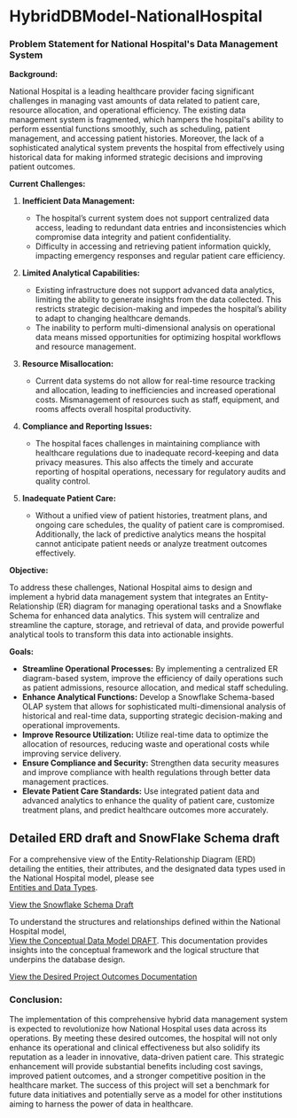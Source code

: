 # HybridDBModel-NationalHospital
### Problem Statement for National Hospital's Data Management System

**Background:**

National Hospital is a leading healthcare provider facing significant challenges in managing vast amounts of data related to patient care, resource allocation, and operational efficiency. The existing data management system is fragmented, which hampers the hospital's ability to perform essential functions smoothly, such as scheduling, patient management, and accessing patient histories. Moreover, the lack of a sophisticated analytical system prevents the hospital from effectively using historical data for making informed strategic decisions and improving patient outcomes.

**Current Challenges:**

1. **Inefficient Data Management:**
   - The hospital’s current system does not support centralized data access, leading to redundant data entries and inconsistencies which compromise data integrity and patient confidentiality.
   - Difficulty in accessing and retrieving patient information quickly, impacting emergency responses and regular patient care efficiency.

2. **Limited Analytical Capabilities:**
   - Existing infrastructure does not support advanced data analytics, limiting the ability to generate insights from the data collected. This restricts strategic decision-making and impedes the hospital’s ability to adapt to changing healthcare demands.
   - The inability to perform multi-dimensional analysis on operational data means missed opportunities for optimizing hospital workflows and resource management.

3. **Resource Misallocation:**
   - Current data systems do not allow for real-time resource tracking and allocation, leading to inefficiencies and increased operational costs. Mismanagement of resources such as staff, equipment, and rooms affects overall hospital productivity.

4. **Compliance and Reporting Issues:**
   - The hospital faces challenges in maintaining compliance with healthcare regulations due to inadequate record-keeping and data privacy measures. This also affects the timely and accurate reporting of hospital operations, necessary for regulatory audits and quality control.

5. **Inadequate Patient Care:**
   - Without a unified view of patient histories, treatment plans, and ongoing care schedules, the quality of patient care is compromised. Additionally, the lack of predictive analytics means the hospital cannot anticipate patient needs or analyze treatment outcomes effectively.

**Objective:**

To address these challenges, National Hospital aims to design and implement a hybrid data management system that integrates an Entity-Relationship (ER) diagram for managing operational tasks and a Snowflake Schema for enhanced data analytics. This system will centralize and streamline the capture, storage, and retrieval of data, and provide powerful analytical tools to transform this data into actionable insights.

**Goals:**

- **Streamline Operational Processes:** By implementing a centralized ER diagram-based system, improve the efficiency of daily operations such as patient admissions, resource allocation, and medical staff scheduling.
- **Enhance Analytical Functions:** Develop a Snowflake Schema-based OLAP system that allows for sophisticated multi-dimensional analysis of historical and real-time data, supporting strategic decision-making and operational improvements.
- **Improve Resource Utilization:** Utilize real-time data to optimize the allocation of resources, reducing waste and operational costs while improving service delivery.
- **Ensure Compliance and Security:** Strengthen data security measures and improve compliance with health regulations through better data management practices.
- **Elevate Patient Care Standards:** Use integrated patient data and advanced analytics to enhance the quality of patient care, customize treatment plans, and predict healthcare outcomes more accurately.


## Detailed ERD draft and SnowFlake Schema draft

For a comprehensive view of the Entity-Relationship Diagram (ERD) detailing the entities, their attributes, and the designated data types used in the National Hospital model, please see  
[Entities and Data Types](https://github.com/GadAugust/HybridDBModel-NationalHospital/tree/ERD-Entities%2C-Attributes%2C-and-Data-Types).

[View the Snowflake Schema Draft](https://github.com/GadAugust/HybridDBModel-NationalHospital/tree/SnowFlake-Schema-draft)


To understand the structures and relationships defined within the National Hospital model,  
[View the Conceptual Data Model DRAFT](https://github.com/GadAugust/HybridDBModel-NationalHospital/blob/The-conceptual-data-model/README.md). This documentation provides insights into the conceptual framework and the logical structure that underpins the database design.


[View the Desired Project Outcomes Documentation](https://github.com/GadAugust/HybridDBModel-NationalHospital/blob/Desired-Project-Out-Come/README.md)


### **Conclusion:**

The implementation of this comprehensive hybrid data management system is expected to revolutionize how National Hospital uses data across its operations. By meeting these desired outcomes, the hospital will not only enhance its operational and clinical effectiveness but also solidify its reputation as a leader in innovative, data-driven patient care. This strategic enhancement will provide substantial benefits including cost savings, improved patient outcomes, and a stronger competitive position in the healthcare market. The success of this project will set a benchmark for future data initiatives and potentially serve as a model for other institutions aiming to harness the power of data in healthcare.
